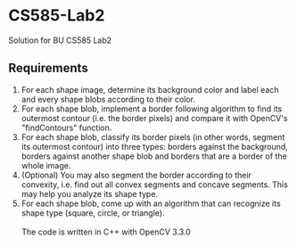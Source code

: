 # CS585-Lab2
Solution for BU CS585 Lab2 <br>
## **Requirements**
1. For each shape image, determine its background color and label each and every shape blobs according to their color. <br>
2. For each shape blob, implement a border following algorithm to find its outermost contour (i.e. the border pixels) and compare it with OpenCV's "findContours" function. <br>
3. For each shape blob, classify its border pixels (in other words, segment its outermost contour) into three types: borders against the background, borders against another shape blob and borders that are a border of the whole image. <br>
4. (Optional) You may also segment the border according to their convexity, i.e. find out all convex segments and concave segments. This may help you analyze its shape type. <br>
5. For each shape blob, come up with an algorithm that can recognize its shape type (square, circle, or triangle). <br><br>
The code is written in C++ with OpenCV 3.3.0
